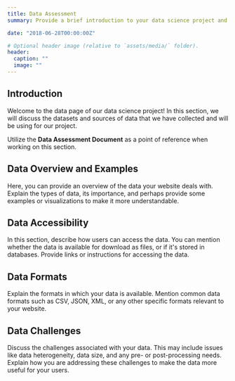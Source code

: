 ```yaml
---
title: Data Assessment
summary: Provide a brief introduction to your data science project and the purpose of the datasets. Explain the problem you're trying to solve and the role of data analysis in your project.

date: "2018-06-28T00:00:00Z"

# Optional header image (relative to `assets/media/` folder).
header:
  caption: ""
  image: ""
---
```


## Introduction

Welcome to the data page of our data science project! In this section, we will discuss the datasets and sources of data that we have collected and will be using for our project.

Utilize the **Data Assessment Document** as a point of reference when working on this section.

## Data Overview and Examples

Here, you can provide an overview of the data your website deals with. Explain the types of data, its importance, and perhaps provide some examples or visualizations to make it more understandable.

## Data Accessibility

In this section, describe how users can access the data. You can mention whether the data is available for download as files, or if it's stored in databases. Provide links or instructions for accessing the data.

## Data Formats

Explain the formats in which your data is available. Mention common data formats such as CSV, JSON, XML, or any other specific formats relevant to your website.

## Data Challenges

Discuss the challenges associated with your data. This may include issues like data heterogeneity, data size, and any pre- or post-processing needs. Explain how you are addressing these challenges to make the data more useful for your users.
